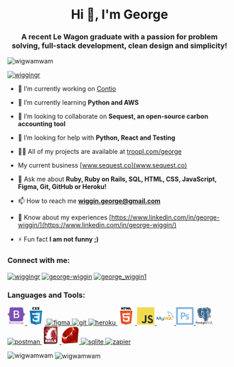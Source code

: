 <h1 align="center">Hi 👋, I'm George</h1>
<h3 align="center">A recent Le Wagon graduate with a passion for problem solving, full-stack development, clean design and simplicity!</h3>

<p align="left"> <img src="https://komarev.com/ghpvc/?username=wigwamwam&label=Profile%20views&color=0e75b6&style=flat" alt="wigwamwam" /> </p>

<p align="left"> <a href="https://twitter.com/wiggingr" target="blank"><img src="https://img.shields.io/twitter/follow/wiggingr?logo=twitter&style=for-the-badge" alt="wiggingr" /></a> </p>

- 🔭 I’m currently working on [Contio](http://www.contio.xyz/)

- 🌱 I’m currently learning **Python and AWS**

- 👯 I’m looking to collaborate on **Sequest, an open-source carbon accounting tool**

- 🤝 I’m looking for help with **Python, React and Testing**

- 👨‍💻 All of my projects are available at [troopl.com/george](http://www.troopl.com/george)

- My current business [www.sequest.co](www.sequest.co)

- 💬 Ask me about **Ruby, Ruby on Rails, SQL, HTML, CSS, JavaScript, Figma, Git, GitHub or Heroku!**

- 📫 How to reach me **wiggin.george@gmail.com**

- 📄 Know about my experiences [https://www.linkedin.com/in/george-wiggin/](https://www.linkedin.com/in/george-wiggin/)

- ⚡ Fun fact **I am not funny ;)**

<h3 align="left">Connect with me:</h3>
<p align="left">
<a href="https://twitter.com/wiggingr" target="blank"><img align="center" src="https://raw.githubusercontent.com/rahuldkjain/github-profile-readme-generator/master/src/images/icons/Social/twitter.svg" alt="wiggingr" height="30" width="40" /></a>
<a href="https://linkedin.com/in/george-wiggin" target="blank"><img align="center" src="https://raw.githubusercontent.com/rahuldkjain/github-profile-readme-generator/master/src/images/icons/Social/linked-in-alt.svg" alt="george-wiggin" height="30" width="40" /></a>
<a href="https://instagram.com/george_wiggin1" target="blank"><img align="center" src="https://raw.githubusercontent.com/rahuldkjain/github-profile-readme-generator/master/src/images/icons/Social/instagram.svg" alt="george_wiggin1" height="30" width="40" /></a>
</p>

<h3 align="left">Languages and Tools:</h3>
<p align="left"> <a href="https://getbootstrap.com" target="_blank" rel="noreferrer"> <img src="https://raw.githubusercontent.com/devicons/devicon/master/icons/bootstrap/bootstrap-plain-wordmark.svg" alt="bootstrap" width="40" height="40"/> </a> <a href="https://www.w3schools.com/css/" target="_blank" rel="noreferrer"> <img src="https://raw.githubusercontent.com/devicons/devicon/master/icons/css3/css3-original-wordmark.svg" alt="css3" width="40" height="40"/> </a> <a href="https://www.figma.com/" target="_blank" rel="noreferrer"> <img src="https://www.vectorlogo.zone/logos/figma/figma-icon.svg" alt="figma" width="40" height="40"/> </a> <a href="https://git-scm.com/" target="_blank" rel="noreferrer"> <img src="https://www.vectorlogo.zone/logos/git-scm/git-scm-icon.svg" alt="git" width="40" height="40"/> </a> <a href="https://heroku.com" target="_blank" rel="noreferrer"> <img src="https://www.vectorlogo.zone/logos/heroku/heroku-icon.svg" alt="heroku" width="40" height="40"/> </a> <a href="https://www.w3.org/html/" target="_blank" rel="noreferrer"> <img src="https://raw.githubusercontent.com/devicons/devicon/master/icons/html5/html5-original-wordmark.svg" alt="html5" width="40" height="40"/> </a> <a href="https://developer.mozilla.org/en-US/docs/Web/JavaScript" target="_blank" rel="noreferrer"> <img src="https://raw.githubusercontent.com/devicons/devicon/master/icons/javascript/javascript-original.svg" alt="javascript" width="40" height="40"/> </a> <a href="https://www.mysql.com/" target="_blank" rel="noreferrer"> <img src="https://raw.githubusercontent.com/devicons/devicon/master/icons/mysql/mysql-original-wordmark.svg" alt="mysql" width="40" height="40"/> </a> <a href="https://www.photoshop.com/en" target="_blank" rel="noreferrer"> <img src="https://raw.githubusercontent.com/devicons/devicon/master/icons/photoshop/photoshop-line.svg" alt="photoshop" width="40" height="40"/> </a> <a href="https://www.postgresql.org" target="_blank" rel="noreferrer"> <img src="https://raw.githubusercontent.com/devicons/devicon/master/icons/postgresql/postgresql-original-wordmark.svg" alt="postgresql" width="40" height="40"/> </a> <a href="https://postman.com" target="_blank" rel="noreferrer"> <img src="https://www.vectorlogo.zone/logos/getpostman/getpostman-icon.svg" alt="postman" width="40" height="40"/> </a> <a href="https://rubyonrails.org" target="_blank" rel="noreferrer"> <img src="https://raw.githubusercontent.com/devicons/devicon/master/icons/rails/rails-original-wordmark.svg" alt="rails" width="40" height="40"/> </a> <a href="https://www.ruby-lang.org/en/" target="_blank" rel="noreferrer"> <img src="https://raw.githubusercontent.com/devicons/devicon/master/icons/ruby/ruby-original.svg" alt="ruby" width="40" height="40"/> </a> <a href="https://www.sqlite.org/" target="_blank" rel="noreferrer"> <img src="https://www.vectorlogo.zone/logos/sqlite/sqlite-icon.svg" alt="sqlite" width="40" height="40"/> </a> <a href="https://zapier.com" target="_blank" rel="noreferrer"> <img src="https://www.vectorlogo.zone/logos/zapier/zapier-icon.svg" alt="zapier" width="40" height="40"/> </a> </p>

<p><img align="left" src="https://github-readme-stats.vercel.app/api/top-langs?username=wigwamwam&show_icons=true&locale=en&layout=compact" alt="wigwamwam" /></p>

<p>&nbsp;<img align="center" src="https://github-readme-stats.vercel.app/api?username=wigwamwam&show_icons=true&locale=en" alt="wigwamwam" /></p>
